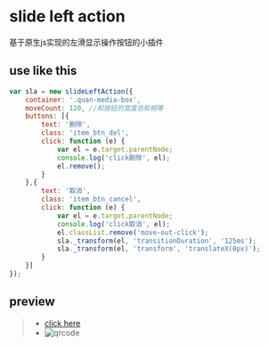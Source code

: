 # slide left action

基于原生js实现的左滑显示操作按钮的小插件

## use like this
```javascript
var sla = new slideLeftAction({
    container: '.quan-media-box',
    moveCount: 120, //和按钮的宽度总和相等
    buttons: [{
        text: '删除',
        class: 'item_btn_del',
        click: function (e) {
            var el = e.target.parentNode;
            console.log('click删除', el);
            el.remove();
        }
    },{
        text: '取消',
        class: 'item_btn_cancel',
        click: function (e) {
            var el = e.target.parentNode;
            console.log('click取消', el);
            el.classList.remove('move-out-click');
            sla._transform(el, 'transitionDuration', '125ms');
            sla._transform(el, 'transform', 'translateX(0px)');
        }
    }]
});
```

## preview
> * [click here](https://yangyuji.github.io/slide-left-action/demo.html)
> * ![qrcode](https://github.com/yangyuji/slide-left-action/blob/master/qrcode.png)
